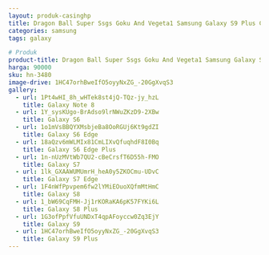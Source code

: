 ```yaml
---
layout: produk-casinghp
title: Dragon Ball Super Ssgs Goku And Vegeta1 Samsung Galaxy S9 Plus Case
categories: samsung
tags: galaxy

# Produk
product-title: Dragon Ball Super Ssgs Goku And Vegeta1 Samsung Galaxy S9 Plus Case
harga: 90000
sku: hn-3480
image-drive: 1HC47orhBweIfO5oyyNxZG_-20GgXvqS3
gallery:
  - url: 1Pt4wHI_8h_wHTek8st4jQ-TQz-jy_hzL
    title: Galaxy Note 8
  - url: 1Y_sysKUgo-BrAdso9lrNWuZKzD9-2XBw
    title: Galaxy S6
  - url: 1o1mVsBBQYXMsbjeBa8OoRGUj6Kt9gdZI
    title: Galaxy S6 Edge
  - url: 18aQzv6mWLMIx81CmLIXvQfuqhdF8I0Bq
    title: Galaxy S6 Edge Plus
  - url: 1n-nUzMVtWb7QU2-cBeCrsfT6D55h-FMO
    title: Galaxy S7
  - url: 1lk_GXAAWUMUmrH_heA0y5ZKOCmu-UDvC
    title: Galaxy S7 Edge
  - url: 1F4nWfPpvpem6fw2lYMiEOuoXQfmMtHmC
    title: Galaxy S8
  - url: 1_bW69CqFMH-Jj1rKORaKA6pK57FYKi6L
    title: Galaxy S8 Plus
  - url: 1G3ofPpfVfuUNDxT4qpAFoyccw0Zq3EjY
    title: Galaxy S9
  - url: 1HC47orhBweIfO5oyyNxZG_-20GgXvqS3
    title: Galaxy S9 Plus
---
```

